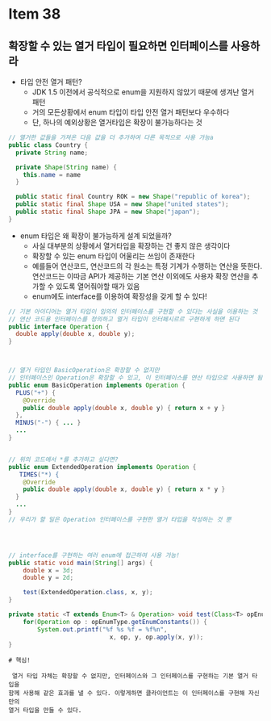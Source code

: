 # Item 38
## 확장할 수 있는 열거 타입이 필요하면 인터페이스를 사용하라

- 타입 안전 열거 패턴?
  - JDK 1.5 이전에서 공식적으로 enum을 지원하지 않았기 때문에 생겨난 열거 패턴
  - 거의 모든상황에서 enum 타입이 타입 안전 열거 패턴보다 우수하다
  - 단, 하나의 예외상황은 열거타입은 확장이 불가능하다는 것


```java
// 열거한 값들을 가져온 다음 값을 더 추가하여 다른 목적으로 사용 가능a
public class Country {
  private String name;

  private Shape(String name) {
    this.name = name
  }

  public static final Country ROK = new Shape("republic of korea");
  public static final Shape USA = new Shape("united states");
  public static final Shape JPA = new Shape("japan");
}
```

- enum 타입은 왜 확장이 불가능하게 설계 되었을까?
  - 사실 대부분의 상황에서 열거타입을 확장하는 건 좋지 않은 생각이다
  - 확장할 수 있는 enum 타입이 어울리는 쓰임이 존재한다
  - 예를들어 연산코드, 연산코드의 각 원소는 특정 기계가 수행하는 연산을 뜻한다. 연산코드는 이따금 API가 제공하는 기본 연산 이외에도 사용자 확장 연산을 추가할 수 있도록 열어줘야할 때가 있음
  - enum에도 interface를 이용하여 확장성을 갖게 할 수 있다!

```java
// 기본 아이디어는 열거 타입이 임의의 인터페이스를 구현할 수 있다는 사실을 이용하는 것
// 연산 코드용 인터페이스를 정의하고 열거 타입이 인터페시르르 구현하게 하면 된다
public interface Operation {
  double apply(double x, double y);
}



// 열거 타입인 BasicOperation은 확장할 수 없지만
// 인터페이스인 Operation은 확장할 수 있고, 이 인터페이스를 연산 타입으로 사용하면 됨
public enum BasicOperation implements Operation {
  PLUS("+") {
    @Override
    public double apply(double x, double y) { return x + y }
  },
  MINUS("-") { ... }
  ...
}


// 위의 코드에서 *를 추가하고 싶다면?
public enum ExtendedOperation implements Operation {
   TIMES("*) {
    @Override
    public double apply(double x, double y) { return x * y }
  }
  ...
}
// 우리가 할 일은 Operation 인터페이스를 구현한 열거 타입을 작성하는 것 뿐




// interface를 구현하는 여러 enum에 접근하여 사용 가능!
public static void main(String[] args) {
    double x = 3d;
    double y = 2d;

    test(ExtendedOperation.class, x, y);
}

private static <T extends Enum<T> & Operation> void test(Class<T> opEnumType, double x, double y) {
    for(Operation op : opEnumType.getEnumConstants()) {
        System.out.printf("%f %s %f = %f%n",
                            x, op, y, op.apply(x, y));
}
```
  


```
# 핵심!

 열거 타입 자체는 확장할 수 없지만, 인터페이스와 그 인터페이스를 구현하는 기본 열거 타입을
함께 사용해 같은 효과를 낼 수 있다. 이렇게하면 클라이언트는 이 인터페이스를 구현해 자신만의
열거 타입을 만들 수 있다.
```
